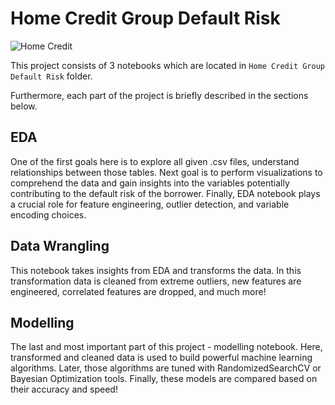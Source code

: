 # Home Credit Group Default Risk
![Home Credit](https://i.imgur.com/m0dRGEO.png)

This project consists of 3 notebooks which are located in ```Home Credit Group Default Risk``` folder.

Furthermore, each part of the project is briefly described in the sections below.

## EDA

One of the first goals here is to explore all given .csv files, understand relationships between those tables. Next goal is to perform visualizations to comprehend the data and gain insights into the variables potentially contributing to the default risk of the borrower. Finally, EDA notebook plays a crucial role for feature engineering, outlier detection, and variable encoding choices.


## Data Wrangling

This notebook takes insights from EDA and transforms the data. 
In this transformation data is cleaned from extreme outliers, new features are engineered, correlated features are dropped, and much more!

## Modelling

The last and most important part of this project - modelling notebook. Here, transformed and cleaned data is used to build powerful machine learning algorithms. Later, those algorithms are tuned with RandomizedSearchCV or Bayesian Optimization tools. Finally, these models are compared based on their accuracy and speed!
